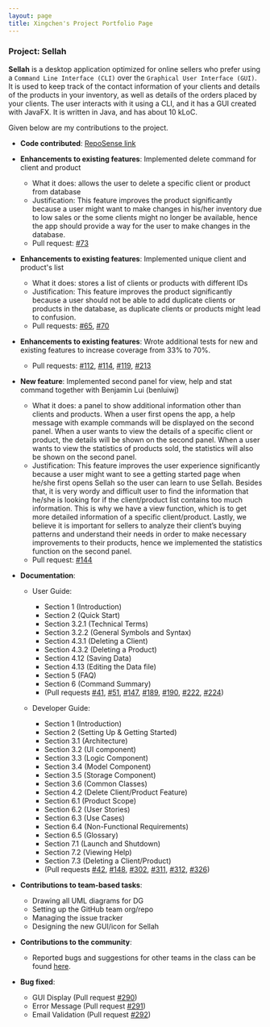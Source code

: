 ```yaml
---
layout: page
title: Xingchen's Project Portfolio Page
---
```


### Project: Sellah

**Sellah** is a desktop application optimized for online sellers who prefer using a `Command Line Interface (CLI)` over
the `Graphical User Interface (GUI)`. It is used to keep track of the contact information of your clients and details of
the products in your inventory, as well as details of the orders placed by your clients. The user
interacts with it using a CLI, and it has a GUI created with JavaFX. It is written in Java, and has about 10 kLoC.

Given below are my contributions to the project.

* **Code contributed**:
  [RepoSense link](https://nus-cs2103-ay2122s1.github.io/tp-dashboard/?search=&sort=groupTitle&sortWithin=title&timeframe=commit&mergegroup=&groupSelect=groupByRepos&breakdown=true&checkedFileTypes=docs~functional-code~test-code~other&since=2021-09-17&tabOpen=true&tabType=authorship&zFR=false&tabAuthor=Linxcathyyy&tabRepo=AY2122S1-CS2103T-T12-1%2Ftp%5Bmaster%5D&authorshipIsMergeGroup=false&authorshipFileTypes=docs~functional-code~test-code&authorshipIsBinaryFileTypeChecked=false)

* **Enhancements to existing features**: Implemented delete command for client and product
  * What it does: allows the user to delete a specific client or product from database
  * Justification: This feature improves the product significantly because a user might want to make changes in his/her
    inventory due to low sales or the some clients might no longer be available, hence the app should provide a way for
    the user to make changes in the database.
  * Pull request: [\#73](https://github.com/AY2122S1-CS2103T-T12-1/tp/pull/73)
  
* **Enhancements to existing features**: Implemented unique client and product's list
  * What it does: stores a list of clients or products with different IDs
  * Justification: This feature improves the product significantly because a user should not be able to add duplicate
    clients or products in the database, as duplicate clients or products might lead to confusion.
  * Pull requests:
    [\#65](https://github.com/AY2122S1-CS2103T-T12-1/tp/pull/65),
    [\#70](https://github.com/AY2122S1-CS2103T-T12-1/tp/pull/70)

* **Enhancements to existing features**: Wrote additional tests for new and existing features to increase coverage from 33% to 70%.
  * Pull requests:
  [\#112](https://github.com/AY2122S1-CS2103T-T12-1/tp/pull/112),
  [\#114](https://github.com/AY2122S1-CS2103T-T12-1/tp/pull/114),
  [\#119](https://github.com/AY2122S1-CS2103T-T12-1/tp/pull/119),
  [\#213](https://github.com/AY2122S1-CS2103T-T12-1/tp/pull/213)

* **New feature**: Implemented second panel for view, help and stat command together with Benjamin Lui (benluiwj)
  * What it does: a panel to show additional information other than clients and products. When a user first opens the app,
    a help message with example commands will be displayed on the second panel. When a user wants to view the details of
    a specific client or product, the details will be shown on the second panel. When a user wants to view the statistics
    of products sold, the statistics will also be shown on the second panel.
  * Justification: This feature improves the user experience significantly because a user might want to see a getting
    started page when he/she first opens Sellah so the user can learn to use Sellah. Besides that, it is very wordy and 
    difficult user to find the information that he/she is looking for if the client/product list contains too much 
    information. This is why we have a view function, which is to get more detailed information of a specific 
    client/product. Lastly, we believe it is important for sellers to analyze their client’s buying patterns and 
    understand their needs in order to make necessary improvements to their products, hence we implemented the statistics
    function on the second panel.
  * Pull request:
    [\#144](https://github.com/AY2122S1-CS2103T-T12-1/tp/pull/144)
    
* **Documentation**:
  * User Guide:
    * Section 1 (Introduction)
    * Section 2 (Quick Start)
    * Section 3.2.1 (Technical Terms)
    * Section 3.2.2 (General Symbols and Syntax)
    * Section 4.3.1 (Deleting a Client)
    * Section 4.3.2 (Deleting a Product)
    * Section 4.12 (Saving Data)
    * Section 4.13 (Editing the Data file)
    * Section 5 (FAQ)
    * Section 6 (Command Summary)
    * (Pull requests
    [\#41](https://github.com/AY2122S1-CS2103T-T12-1/tp/pull/41),
    [\#51](https://github.com/AY2122S1-CS2103T-T12-1/tp/pull/51),
    [\#147](https://github.com/AY2122S1-CS2103T-T12-1/tp/pull/147),
    [\#189](https://github.com/AY2122S1-CS2103T-T12-1/tp/pull/189),
    [\#190](https://github.com/AY2122S1-CS2103T-T12-1/tp/pull/190),
    [\#222](https://github.com/AY2122S1-CS2103T-T12-1/tp/pull/222),
    [\#224](https://github.com/AY2122S1-CS2103T-T12-1/tp/pull/224))
      
  * Developer Guide:
    * Section 1 (Introduction)
    * Section 2 (Setting Up & Getting Started)
    * Section 3.1 (Architecture)
    * Section 3.2 (UI component)
    * Section 3.3 (Logic Component)
    * Section 3.4 (Model Component)
    * Section 3.5 (Storage Component)
    * Section 3.6 (Common Classes)
    * Section 4.2 (Delete Client/Product Feature)
    * Section 6.1 (Product Scope)
    * Section 6.2 (User Stories)
    * Section 6.3 (Use Cases)
    * Section 6.4 (Non-Functional Requirements)
    * Section 6.5 (Glossary)
    * Section 7.1 (Launch and Shutdown)
    * Section 7.2 (Viewing Help)
    * Section 7.3 (Deleting a Client/Product)
    * (Pull requests
    [\#42](https://github.com/AY2122S1-CS2103T-T12-1/tp/pull/42),
    [\#148](https://github.com/AY2122S1-CS2103T-T12-1/tp/pull/148),
    [\#302](https://github.com/AY2122S1-CS2103T-T12-1/tp/pull/302),
    [\#311](https://github.com/AY2122S1-CS2103T-T12-1/tp/pull/311),
    [\#312](https://github.com/AY2122S1-CS2103T-T12-1/tp/pull/312),
    [\#326](https://github.com/AY2122S1-CS2103T-T12-1/tp/pull/326))

* **Contributions to team-based tasks**:
  * Drawing all UML diagrams for DG
  * Setting up the GitHub team org/repo
  * Managing the issue tracker
  * Designing the new GUI/icon for Sellah

* **Contributions to the community**:
  * Reported bugs and suggestions for other teams in the class can be found [here](https://github.com/Linxcathyyy/ped/issues).

* **Bug fixed**:
  * GUI Display (Pull request [\#290](https://github.com/AY2122S1-CS2103T-T12-1/tp/pull/290))
  * Error Message (Pull request [\#291](https://github.com/AY2122S1-CS2103T-T12-1/tp/pull/291))
  * Email Validation (Pull request [\#292](https://github.com/AY2122S1-CS2103T-T12-1/tp/pull/292))
